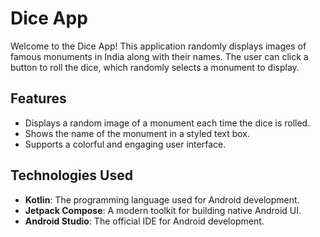 # Dice App

Welcome to the Dice App! This application randomly displays images of famous monuments in India along with their names. The user can click a button to roll the dice, which randomly selects a monument to display.

## Features

- Displays a random image of a monument each time the dice is rolled.
- Shows the name of the monument in a styled text box.
- Supports a colorful and engaging user interface.

## Technologies Used

- **Kotlin**: The programming language used for Android development.
- **Jetpack Compose**: A modern toolkit for building native Android UI.
- **Android Studio**: The official IDE for Android development.
